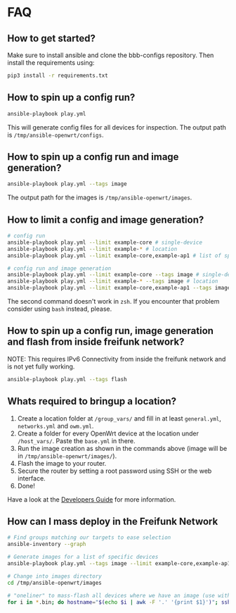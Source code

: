 # FAQ

## How to get started?

Make sure to install ansible and clone the bbb-configs repository. Then install the requirements using:

```sh
pip3 install -r requirements.txt
```

## How to spin up a config run?

```sh
ansible-playbook play.yml
```

This will generate config files for all devices for inspection. The output path is `/tmp/ansible-openwrt/configs`.

## How to spin up a config run and image generation?

```sh
ansible-playbook play.yml --tags image
```

The output path for the images is `/tmp/ansible-openwrt/images`.

## How to limit a config and image generation?

```sh
# config run
ansible-playbook play.yml --limit example-core # single-device
ansible-playbook play.yml --limit example-* # location
ansible-playbook play.yml --limit example-core,example-ap1 # list of specific devices

# config run and image generation
ansible-playbook play.yml --limit example-core --tags image # single-device
ansible-playbook play.yml --limit example-* --tags image # location
ansible-playbook play.yml --limit example-core,example-ap1 --tags image # list of specific devices
```

The second command doesn't work in `zsh`. If you encounter that problem consider using `bash` instead, please.

## How to spin up a config run, image generation and flash from inside freifunk network?

NOTE: This requires IPv6 Connectivity from inside the freifunk network and is not yet fully working.

```sh
ansible-playbook play.yml --tags flash
```

## Whats required to bringup a location?

1. Create a location folder at `/group_vars/` and fill in at least `general.yml`, `networks.yml` and `owm.yml`.
2. Create a folder for every OpenWrt device at the location under `/host_vars/`. Paste the `base.yml` in there.
3. Run the image creation as shown in the commands above (image will be in `/tmp/ansible-openwrt/images/`).
4. Flash the image to your router.
5. Secure the router by setting a root password using SSH or the web interface.
6. Done!

Have a look at the [Developers Guide](DEVELOPER.md) for more information.

## How can I mass deploy in the Freifunk Network

```sh
# Find groups matching our targets to ease selection
ansible-inventory --graph

# Generate images for a list of specific devices
ansible-playbook play.yml --tags image --limit example-core,example-ap1

# Change into images directory
cd /tmp/ansible-openwrt/images

# "oneliner" to mass-flash all devices where we have an image (use with caution)
for i in *.bin; do hostname="$(echo $i | awk -F '.' '{print $1}')"; ssh_target="root@$hostname.olsr"; path="/tmp/$i"; echo -e "\e[92m$(date +%H:%M:%S) - $hostname: Disabling non-mesh wireless networks to free memory and sleep 13 seconds until change is applied (required for 32mb devices)\e[0m"; ssh "$ssh_target" "for i in \$(uci show wireless | grep mode=\'ap\' | awk -F '.' '{print \$2}'); do uci set wireless.\$i.disabled=1; done; uci commit wireless; ubus call uci reload_config;"; sleep 13; echo -e "\e[92m$(date +%H:%M:%S) - $hostname: Disabling unnecessary services to free even more memory\e[0m"; ssh "$ssh_target" "/etc/init.d/collectd stop; /etc/init.d/luci_statistics stop; /etc/init.d/sysntpd stop; /etc/init.d/urngd stop; /etc/init.d/rpcd stop; /etc/init.d/naywatch stop 2> /dev/null"; echo -e "\e[92m$(date +%H:%M:%S) - $hostname: Transfering image\e[0m"; scp -O "$i" "$ssh_target:$path"; echo -e "\e[92m$(date +%H:%M:%S) - $hostname: Start sysupgrade \e[0m"; ssh "$ssh_target" "sysupgrade $path" ; done
```
